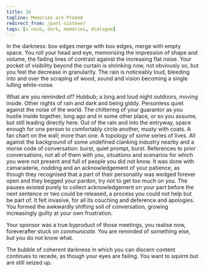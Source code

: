 ```yaml
---
title: 16
tagline: Memories are Probed
redirect_from: /part-sixteen/
tags: [a nook, dark, memories, dialogue]
---
```


In the darkness: box edges merge with box edges, merge with empty space.  You roll your head and eye, memorising the impression of shape and volume, the fading lines of contrast against the increasing flat noise.  Your pocket of visibility beyond the curtain is shrinking now, not obviously so, but you feel the decrease in granularity. The rain is noticeably loud, bleeding into and over the scraping of wood, sound and vision becoming a single lulling white-noise.  

What are you reminded of?  Hubbub; a long and loud night outdoors, moving inside.  Other nights of rain and dark and being giddy.  Personless quiet against the noise of the world. The chittering of your guarantor as you hustle inside together, long ago and in some other place, or so you assume, but still leading directly here.  Out of the rain and into the entryway, space enough for one person to comfortably circle another, musty with coats.  A fan chart on the wall; more than one.  A topology of some series of lives. All against the background of some undefined clanking industry nearby and a morse code of conversation: burst, quiet prompt, burst.  References to prior conversations, not all of them with you, situations and scenarios for which you were not present and full of people you did not know. It was done with camaraderie, nodding and an acknowledgement of your patience, as though they recognised that a part of their personality was wedged forever open and they begged your pardon, try not to get too much on you. The pauses existed purely to collect acknowledgement on your part before the next sentence or two could be released, a process you could not help but be part of.  It felt invasive, for all its couching and deference and apologies.  You formed the awkwardly shifting soil of conversation, growing increasingly guilty at your own frustration. 

Your sponsor was a true byproduct of those meetings, you realise now, foreverafter stuck on _communicate_. You are reminded of something else, but you do not know what.  

The bubble of coherent darkness in which you can discern content continues to recede, as though your eyes are failing.  You want to squirm but are still seized up.

